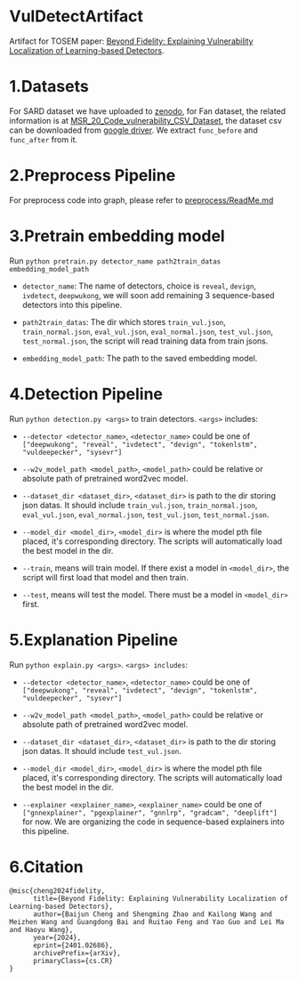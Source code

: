 # VulDetectArtifact
 Artifact for TOSEM paper: [Beyond Fidelity: Explaining Vulnerability Localization of Learning-based Detectors](https://arxiv.org/abs/2401.02686).

# 1.Datasets

For SARD dataset we have uploaded to [zenodo](https://zenodo.org/records/10088191), for Fan dataset, the related information is at [MSR_20_Code_vulnerability_CSV_Dataset](https://github.com/ZeoVan/MSR_20_Code_vulnerability_CSV_Dataset), the dataset csv can be downloaded from [google driver](https://drive.google.com/file/d/1-0VhnHBp9IGh90s2wCNjeCMuy70HPl8X/view?usp=sharing). We extract `func_before` and `func_after` from it.

# 2.Preprocess Pipeline

For preprocess code into graph, please refer to [preprocess/ReadMe.md](preprocess/ReadMe.md)

# 3.Pretrain embedding model

Run `python pretrain.py detector_name path2train_datas embedding_model_path`

- `detector_name`: The name of detectors, choice is `reveal`, `devign`, `ivdetect`, `deepwukong`, we will soon add remaining 3 sequence-based detectors into this pipeline.

- `path2train_datas`: The dir which stores `train_vul.json`, `train_normal.json`, `eval_vul.json`, `eval_normal.json`, `test_vul.json`, `test_normal.json`, the script will read training data from train jsons.

- `embedding_model_path`: The path to the saved embedding model.

# 4.Detection Pipeline

Run `python detection.py <args>` to train detectors. `<args>` includes:

- `--detector <detector_name>`, `<detector_name>` could be one of `["deepwukong", "reveal", "ivdetect", "devign", "tokenlstm", "vuldeepecker", "sysevr"]`

- `--w2v_model_path <model_path>`, `<model_path>` could be relative or absolute path of pretrained word2vec model.

- `--dataset_dir <dataset_dir>`, `<dataset_dir>` is path to the dir storing json datas. It should include `train_vul.json`, `train_normal.json`, `eval_vul.json`, `eval_normal.json`, `test_vul.json`, `test_normal.json`.

- `--model_dir <model_dir>`, `<model_dir>` is where the model pth file placed, it's corresponding directory. The scripts will automatically load the best model in the dir.

- `--train`, means will train model. If there exist a model in `<model_dir>`, the script will first load that model and then train.

- `--test`, means will test the model. There must be a model in `<model_dir>` first.

# 5.Explanation Pipeline

Run `python explain.py <args>`. `<args> includes`:

- `--detector <detector_name>`, `<detector_name>` could be one of `["deepwukong", "reveal", "ivdetect", "devign", "tokenlstm", "vuldeepecker", "sysevr"]`

- `--w2v_model_path <model_path>`, `<model_path>` could be relative or absolute path of pretrained word2vec model.

- `--dataset_dir <dataset_dir>`, `<dataset_dir>` is path to the dir storing json datas. It should include `test_vul.json`.

- `--model_dir <model_dir>`, `<model_dir>` is where the model pth file placed, it's corresponding directory. The scripts will automatically load the best model in the dir.

- `--explainer <explainer_name>`, `<explainer_name>` could be one of `["gnnexplainer", "pgexplainer", "gnnlrp", "gradcam", "deeplift"]` for now. We are organizing the code in sequence-based explainers into this pipeline.


# 6.Citation

```
@misc{cheng2024fidelity,
      title={Beyond Fidelity: Explaining Vulnerability Localization of Learning-based Detectors}, 
      author={Baijun Cheng and Shengming Zhao and Kailong Wang and Meizhen Wang and Guangdong Bai and Ruitao Feng and Yao Guo and Lei Ma and Haoyu Wang},
      year={2024},
      eprint={2401.02686},
      archivePrefix={arXiv},
      primaryClass={cs.CR}
}
```